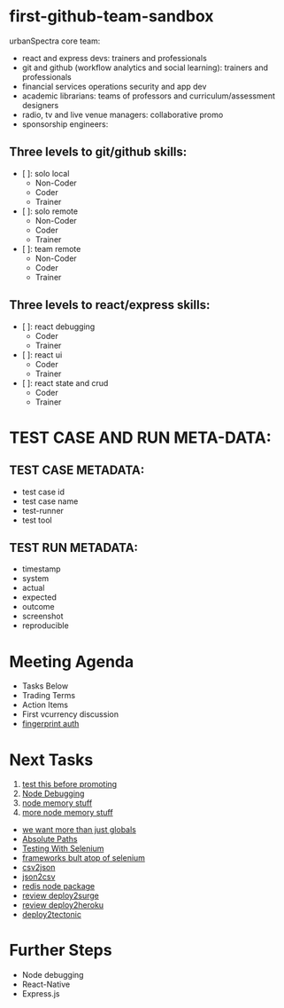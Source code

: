 # first-github-team-sandbox

urbanSpectra core team:
- react and express devs: trainers and professionals
- git and github (workflow analytics and social learning):  trainers and professionals
- financial services operations security and app dev
- academic librarians: teams of professors and curriculum/assessment designers
- radio, tv and live venue managers: collaborative promo
- sponsorship engineers: 

## Three levels to git/github skills:
- [ ]: solo local
  - Non-Coder
  - Coder
  - Trainer
- [ ]: solo remote
  - Non-Coder
  - Coder
  - Trainer
- [ ]: team remote
  - Non-Coder
  - Coder
  - Trainer

## Three levels to react/express skills:
- [ ]: react debugging
  - Coder
  - Trainer
- [ ]: react ui
  - Coder
  - Trainer
- [ ]: react state and crud
  - Coder
  - Trainer

# TEST CASE AND RUN META-DATA:

## TEST CASE METADATA:
- test case id
- test case name
- test-runner
- test tool

## TEST RUN METADATA:
- timestamp
- system
- actual
- expected
- outcome
- screenshot
- reproducible

# Meeting Agenda
* Tasks Below
* Trading Terms
* Action Items
* First vcurrency discussion
* [fingerprint auth](https://www.washingtonpost.com/news/the-switch/wp/2018/01/12/the-tech-to-embed-a-fingerprint-reader-inside-a-screen-arrived-at-ces-but-only-in-a-chinese-phone-for-now/?utm_term=.2da75766911e)

# Next Tasks
1. [test this before promoting](http://xyc.github.io/react-inspector/)
2. [Node Debugging](http://xyc.github.io/react-inspector/)
3. [node memory stuff](https://blog.codeship.com/understanding-garbage-collection-in-node-js/)
4. [more node memory stuff](http://jayconrod.com/posts/55/a-tour-of-v8-garbage-collection)
* [we want more than just globals](https://stackoverflow.com/questions/31173473/list-all-global-variables-in-node-js)
* [Absolute Paths](https://spin.atomicobject.com/2017/10/07/absolute-paths-javascript/)
* [Testing With Selenium](https://christopher.su/2015/selenium-chromedriver-ubuntu/)
* [frameworks bult atop of selenium](http://galenframework.com/docs/about/)
* [csv2json](https://www.npmjs.com/package/csv2json)
* [json2csv](https://www.npmjs.com/package/json2json)
* [redis node package](https://redislabs.com/lp/node-js-redis/)
* [review deploy2surge](http://surge.sh)
* [review deploy2heroku](http://www.heroku.com)
* [deploy2tectonic](http://www.tectonic.com)


# Further Steps
* Node debugging
* React-Native
* Express.js


